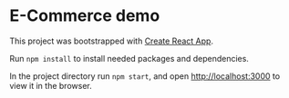 # E-Commerce demo

This project was bootstrapped with [Create React App](https://github.com/facebook/create-react-app).

Run `npm install` to install needed packages and  dependencies.

In the project directory run `npm start`, and open [http://localhost:3000](http://localhost:3000) to view it in the browser.
